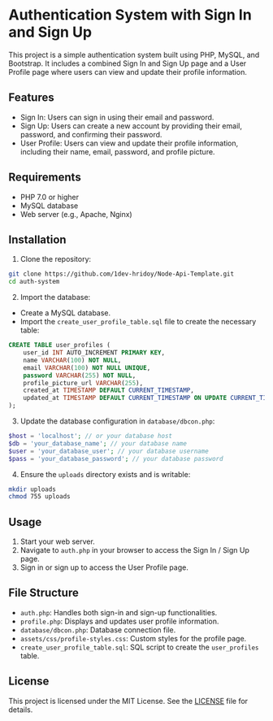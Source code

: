 # Authentication System with Sign In and Sign Up

This project is a simple authentication system built using PHP, MySQL, and Bootstrap. It includes a combined Sign In and Sign Up page and a User Profile page where users can view and update their profile information.

## Features

- Sign In: Users can sign in using their email and password.
- Sign Up: Users can create a new account by providing their email, password, and confirming their password.
- User Profile: Users can view and update their profile information, including their name, email, password, and profile picture.

## Requirements

- PHP 7.0 or higher
- MySQL database
- Web server (e.g., Apache, Nginx)

## Installation

1. Clone the repository:

```bash
git clone https://github.com/1dev-hridoy/Node-Api-Template.git
cd auth-system
```

2. Import the database:

- Create a MySQL database.
- Import the `create_user_profile_table.sql` file to create the necessary table:

```sql
CREATE TABLE user_profiles (
    user_id INT AUTO_INCREMENT PRIMARY KEY,
    name VARCHAR(100) NOT NULL,
    email VARCHAR(100) NOT NULL UNIQUE,
    password VARCHAR(255) NOT NULL,
    profile_picture_url VARCHAR(255),
    created_at TIMESTAMP DEFAULT CURRENT_TIMESTAMP,
    updated_at TIMESTAMP DEFAULT CURRENT_TIMESTAMP ON UPDATE CURRENT_TIMESTAMP
);
```

3. Update the database configuration in `database/dbcon.php`:

```php
$host = 'localhost'; // or your database host
$db = 'your_database_name'; // your database name
$user = 'your_database_user'; // your database username
$pass = 'your_database_password'; // your database password
```

4. Ensure the `uploads` directory exists and is writable:

```bash
mkdir uploads
chmod 755 uploads
```

## Usage

1. Start your web server.
2. Navigate to `auth.php` in your browser to access the Sign In / Sign Up page.
3. Sign in or sign up to access the User Profile page.

## File Structure

- `auth.php`: Handles both sign-in and sign-up functionalities.
- `profile.php`: Displays and updates user profile information.
- `database/dbcon.php`: Database connection file.
- `assets/css/profile-styles.css`: Custom styles for the profile page.
- `create_user_profile_table.sql`: SQL script to create the `user_profiles` table.

## License

This project is licensed under the MIT License. See the [LICENSE](LICENSE) file for details.